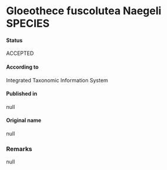 Gloeothece fuscolutea Naegeli SPECIES
=======

#### Status
ACCEPTED

#### According to
Integrated Taxonomic Information System

#### Published in
null

#### Original name
null

### Remarks
null